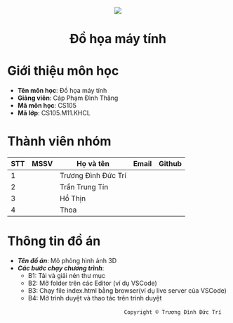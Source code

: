 
<p align="center">
  <img src="https://user-images.githubusercontent.com/79885974/169676567-7b84410a-91ef-4080-8d34-59a86c2ec758.png">
</p>
<h1 align="center"> Đồ họa máy tính </h1>

# Giới thiệu môn học
* **Tên môn học**: Đồ họa máy tính 
* **Giảng viên**: Cáp Phạm Đình Thăng
* **Mã môn học**: CS105
* **Mã lớp**: CS105.M11.KHCL

# Thành viên nhóm 
| STT | MSSV | Họ và tên           | Email | Github |
|-----|------|---------------------|-------|--------|
| 1   |      | Trương Đình Đức Trí |       |        |
| 2   |      | Trần Trung Tín      |       |        |
| 3   |      | Hồ Thịn             |       |        |
| 4   |      | Thoa                |       |        |

# Thông tin đồ án 
* ***Tên đồ án***: Mô phỏng hình ảnh 3D
* ***Các bước chạy chương trình***: 
    - B1: Tải và giải nén thư mục
    - B2: Mở folder trên các Editor (ví dụ VSCode)
    - B3: Chạy file index.html bằng browser(ví dụ live server của VSCode)
    - B4: Mở trình duyệt và thao tác trên trình duyệt


&emsp;&emsp;&emsp;&emsp;&emsp;&emsp;&emsp;&emsp;&emsp;&emsp;&emsp;&emsp;&emsp;&emsp;&emsp;&emsp;&emsp;&emsp;&emsp;`Copyright © Trương Đình Đức Trí`
  


